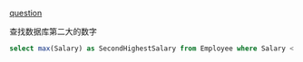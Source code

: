 [question](https://leetcode.com/problems/second-highest-salary)

查找数据库第二大的数字

```sql
select max(Salary) as SecondHighestSalary from Employee where Salary < (select max(Salary) from Employee);
```
